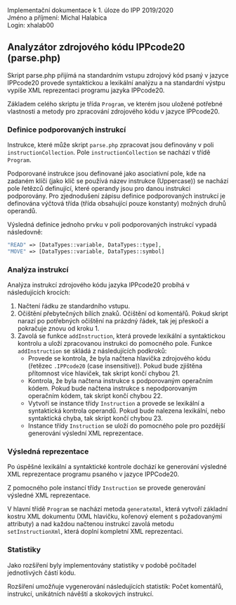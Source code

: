 Implementační dokumentace k 1. úloze do IPP 2019/2020\
Jméno a příjmení: Michal Halabica\
Login: xhalab00

## Analyzátor zdrojového kódu IPPcode20 (parse.php)
Skript parse.php přijímá na standardním vstupu zdrojový kód psaný v jazyce IPPcode20 provede syntaktickou a lexikální analýzu a na standardní výstpu vypíše XML reprezentaci programu jazyka IPPcode20.

Základem celého skriptu je třída `Program`, ve kterém jsou uložené potřebné vlastnosti a metody pro zpracování zdrojového kódu v jazyce IPPcode20.

### Definice podporovaných instrukcí
Instrukce, které může skript `parse.php` zpracovat jsou definovány v poli `instructionCollection`. Pole `instructionCollection` se nachází v třídě `Program`.

Podporované instrukce jsou definované jako asociativní pole, kde na zadaném klíči (jako klíč se používá název instrukce (Uppercase)) se nachází pole řetězců definující, které operandy jsou pro danou instrukci podporovány. Pro zjednodušení zápisu definice podporovaných instrukcí je definována výčtová třída (třída obsahující pouze konstanty) možných druhů operandů.

Výsledná definice jednoho prvku v poli podporovaných instrukcí vypadá následovně:
```php
"READ" => [DataTypes::variable, DataTypes::type],
"MOVE" => [DataTypes::variable, DataTypes::symbol]
```

### Analýza instrukcí
Analýza instrukcí zdrojového kódu jazyka IPPcode20 probíhá v následujících krocích:
1) Načtení řádku ze standardního vstupu.
2) Očištění přebytečných bílích znaků. Očištění od komentářů. Pokud skript narazí po potřebných očištění na prázdný řádek, tak jej přeskočí a pokračuje znovu od kroku 1.
3) Zavolá se funkce `addInstruction`, která provede lexikální a syntaktickou kontrolu a uloží zpracovanou instrukci do pomocného pole. Funkce `addInstruction` se skládá z následujících podkroků:
    -  Provede se kontrola, že byla načtena hlavička zdrojového kódu (řetězec `.IPPcode20` (case insensitive)). Pokud bude zjištěna přítomnost více hlaviček, tak skript končí chybou 21.
    -  Kontrola, že byla načtena instrukce s podporovaným operačním kódem. Pokud bude načtena instrukce s nepodporovaným operačním kódem, tak skript končí chybou 22.
    -  Vytvoří se instance třídy `Instruction` a provede se lexikální a syntaktická kontrola operandů. Pokud bude nalezena lexikální, nebo syntaktická chyba, tak skript končí chybou 23.
    -  Instance třídy `Instruction` se uloží do pomocného pole pro pozdější generování výslední XML reprezentace.

### Výsledná reprezentace
Po úspěšné lexikální a syntaktické kontrole dochází ke generování výsledné XML reprezentace programu psaného v jazyce IPPCode20.

Z pomocného pole instancí třídy `Instruction` se provede generování výsledné XML reprezentace.

V hlavní třídě `Program` se nachází metoda `generateXml`, která vytvoří základní kostru XML dokumentu (XML hlavičku, kořenový element s požadovanými attributy) a nad každou načtenou instrukcí zavolá metodu `setInstructionXml`, která doplní kompletní XML reprezentaci. 

### Statistiky
Jako rozšíření byly implementovány statistiky v podobě počítadel jednotlivých částí kódu.

Rozšíření umožňuje vygenerování následujících statistik: Počet komentářů,  instrukcí, unikátních návěští a skokových instrukcí.

